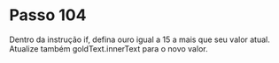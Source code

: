 # Passo 104

Dentro da instrução if, defina ouro igual a 15 a mais que seu valor atual. Atualize também goldText.innerText para o novo valor.